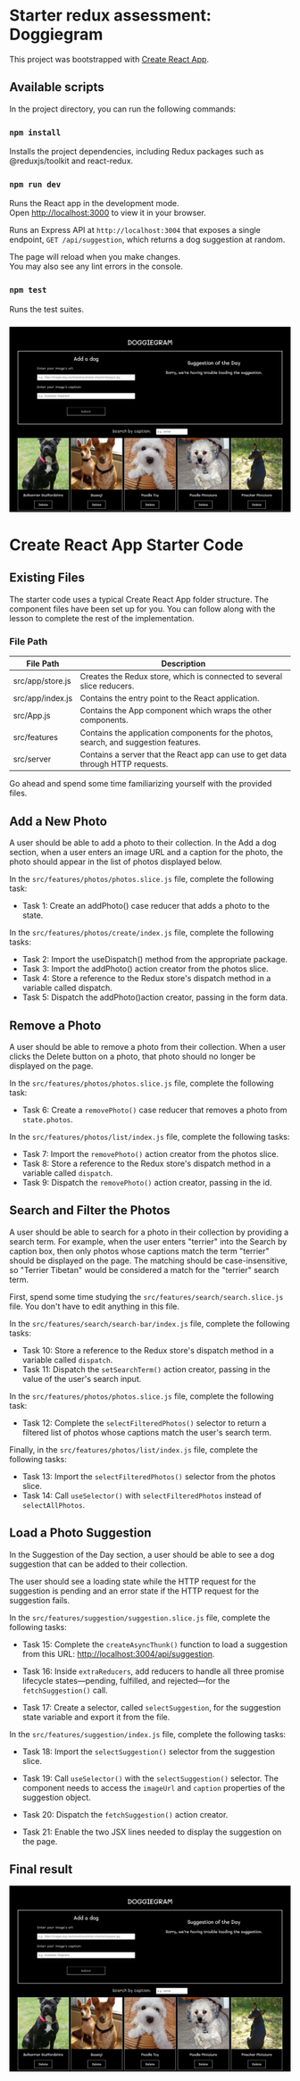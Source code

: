 # Starter redux assessment: Doggiegram

This project was bootstrapped with [Create React App](https://github.com/facebook/create-react-app).

## Available scripts

In the project directory, you can run the following commands:

### `npm install`

Installs the project dependencies, including Redux packages such as @reduxjs/toolkit and react-redux.

### `npm run dev`

Runs the React app in the development mode.\
Open [http://localhost:3000](http://localhost:3000) to view it in your browser.

Runs an Express API at `http://localhost:3004` that exposes a single endpoint, `GET /api/suggestion`, which returns a dog suggestion at random.

The page will reload when you make changes.\
You may also see any lint errors in the console.

### `npm test`

Runs the test suites.

###

![ui requirement](doggiegram.png)

# Create React App Starter Code

## Existing Files

The starter code uses a typical Create React App folder structure. The component files have been set up for you. You can follow along with the lesson to complete the rest of the implementation.

### File Path

| File Path        | Description                                                                          |
| ---------------- | ------------------------------------------------------------------------------------ |
| src/app/store.js | Creates the Redux store, which is connected to several slice reducers.               |
| src/app/index.js | Contains the entry point to the React application.                                   |
| src/App.js       | Contains the App component which wraps the other components.                         |
| src/features     | Contains the application components for the photos, search, and suggestion features. |
| src/server       | Contains a server that the React app can use to get data through HTTP requests.      |

Go ahead and spend some time familiarizing yourself with the provided files.

## Add a New Photo

A user should be able to add a photo to their collection. In the Add a dog section, when a user enters an image URL and a caption for the photo, the photo should appear in the list of photos displayed below.

In the `src/features/photos/photos.slice.js` file, complete the following task:

- Task 1: Create an addPhoto() case reducer that adds a photo to the state.

In the `src/features/photos/create/index.js` file, complete the following tasks:

- Task 2: Import the useDispatch() method from the appropriate package.
- Task 3: Import the addPhoto() action creator from the photos slice.
- Task 4: Store a reference to the Redux store's dispatch method in a variable called dispatch.
- Task 5: Dispatch the addPhoto()action creator, passing in the form data.

## Remove a Photo

A user should be able to remove a photo from their collection. When a user clicks the Delete button on a photo, that photo should no longer be displayed on the page.

In the `src/features/photos/photos.slice.js` file, complete the following task:

- Task 6: Create a `removePhoto()` case reducer that removes a photo from `state.photos`.

In the `src/features/photos/list/index.js` file, complete the following tasks:

- Task 7: Import the `removePhoto()` action creator from the photos slice.
- Task 8: Store a reference to the Redux store's dispatch method in a variable called `dispatch`.
- Task 9: Dispatch the `removePhoto()` action creator, passing in the id.

## Search and Filter the Photos

A user should be able to search for a photo in their collection by providing a search term. For example, when the user enters "terrier" into the Search by caption box, then only photos whose captions match the term "terrier" should be displayed on the page. The matching should be case-insensitive, so "Terrier Tibetan" would be considered a match for the "terrier" search term.

First, spend some time studying the `src/features/search/search.slice.js` file. You don't have to edit anything in this file.

In the `src/features/search/search-bar/index.js` file, complete the following tasks:

- Task 10: Store a reference to the Redux store's dispatch method in a variable called `dispatch`.
- Task 11: Dispatch the `setSearchTerm()` action creator, passing in the value of the user's search input.

In the `src/features/photos/photos.slice.js` file, complete the following task:

- Task 12: Complete the `selectFilteredPhotos()` selector to return a filtered list of photos whose captions match the user's search term.

Finally, in the `src/features/photos/list/index.js` file, complete the following tasks:

- Task 13: Import the `selectFilteredPhotos()` selector from the photos slice.
- Task 14: Call `useSelector()` with `selectFilteredPhotos` instead of `selectAllPhotos`.

## Load a Photo Suggestion

In the Suggestion of the Day section, a user should be able to see a dog suggestion that can be added to their collection.

The user should see a loading state while the HTTP request for the suggestion is pending and an error state if the HTTP request for the suggestion fails.

In the `src/features/suggestion/suggestion.slice.js` file, complete the following tasks:

- Task 15: Complete the `createAsyncThunk()` function to load a suggestion from this URL: [http://localhost:3004/api/suggestion](http://localhost:3004/api/suggestion).

- Task 16: Inside `extraReducers`, add reducers to handle all three promise lifecycle states—pending, fulfilled, and rejected—for the `fetchSuggestion()` call.

- Task 17: Create a selector, called `selectSuggestion`, for the suggestion state variable and export it from the file.

In the `src/features/suggestion/index.js` file, complete the following tasks:

- Task 18: Import the `selectSuggestion()` selector from the suggestion slice.

- Task 19: Call `useSelector()` with the `selectSuggestion()` selector. The component needs to access the `imageUrl` and `caption` properties of the suggestion object.

- Task 20: Dispatch the `fetchSuggestion()` action creator.

- Task 21: Enable the two JSX lines needed to display the suggestion on the page.

## Final result

![ui result](doggiegram.png)

